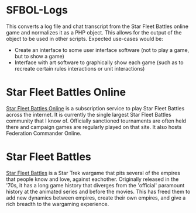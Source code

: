# SFBOL-Logs
This converts a log file and chat transcript from the Star Fleet Battles online game and normalizes it as a PHP object. This allows for the output of the object to be used in other scripts.
Expected use-cases would be: 
* Create an interface to some user interface software (not to play a game, but to show a game)
* Interface with art software to graphically show each game (such as to recreate certain rules interactions or unit interactions)

# Star Fleet Battles Online
[Star Fleet Battles Online](http://www.sfbonline.com/) is a subscription service to play Star Fleet Battles across the internet. It is currently the single largest Star Fleet Battles community that I know of. Officially sanctioned tournaments are often held there and campaign games are regularly played on that site.
It also hosts Federation Commander Online.

# Star Fleet Battles
[Star Fleet Battles](http:www.starfleetgames.com "Amarillo Design Board website") is a Star Trek wargame that pits several of the empires that people know and love, against eachother. Originally released in the '70s, it has a long game history that diverges from the 'official' paramount history at the animated series and before the movies. This has freed them to add new dynamics between empires, create their own empires, and give a rich breadth to the wargaming experience.

